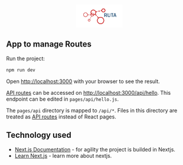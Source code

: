 <div align="center">
    <img src="./public/logo.png" alt="logo"/>
</div>

## App to manage Routes

Run the project:

```bash
npm run dev
```

Open [http://localhost:3000](http://localhost:3000) with your browser to see the result.

[API routes](https://nextjs.org/docs/api-routes/introduction) can be accessed on [http://localhost:3000/api/hello](http://localhost:3000/api/hello). This endpoint can be edited in `pages/api/hello.js`.

The `pages/api` directory is mapped to `/api/*`. Files in this directory are treated as [API routes](https://nextjs.org/docs/api-routes/introduction) instead of React pages.

## Technology used

- [Next.js Documentation](https://nextjs.org/docs) - for agility the project is builded in Nextjs.
- [Learn Next.js](https://nextjs.org/learn) - learn more about nextjs.

